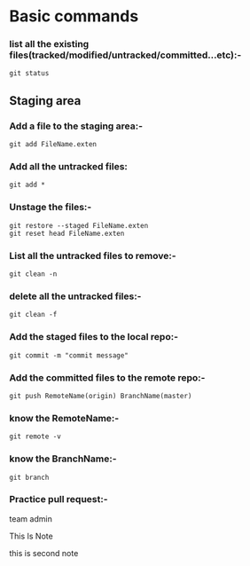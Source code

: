 # Basic commands
  ### list all the existing files(tracked/modified/untracked/committed...etc):-
    git status
  ## Staging area
   ### Add a file to the staging area:-
    git add FileName.exten
   ### Add all the untracked files:
    git add *
   ### Unstage the files:-
    git restore --staged FileName.exten
    git reset head FileName.exten
   ### List all the untracked files to remove:-
    git clean -n
   ### delete all the untracked files:-
    git clean -f
  ### Add the staged files to the local repo:-
    git commit -m "commit message"
  ### Add the committed files to the remote repo:-
    git push RemoteName(origin) BranchName(master)
  ### know the RemoteName:-
    git remote -v
  ### know the BranchName:-
    git branch
   
 
 ### Practice pull request:-
  team admin

  This Is Note 

  this is second note
